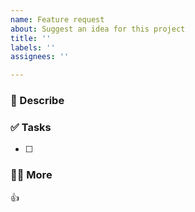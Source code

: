 ```yaml
---
name: Feature request
about: Suggest an idea for this project
title: ''
labels: ''
assignees: ''

---
```


### 📄 Describe


### ✅ Tasks

- [ ] 

### 🙋🏻 More

👍
